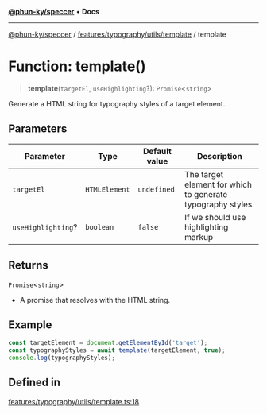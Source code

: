 [**@phun-ky/speccer**](../../../../../README.md) • **Docs**

***

[@phun-ky/speccer](../../../../../README.md) / [features/typography/utils/template](../README.md) / template

# Function: template()

> **template**(`targetEl`, `useHighlighting`?): `Promise`\<`string`\>

Generate a HTML string for typography styles of a target element.

## Parameters

| Parameter | Type | Default value | Description |
| ------ | ------ | ------ | ------ |
| `targetEl` | `HTMLElement` | `undefined` | The target element for which to generate typography styles. |
| `useHighlighting`? | `boolean` | `false` | If we should use highlighting markup |

## Returns

`Promise`\<`string`\>

- A promise that resolves with the HTML string.

## Example

```ts
const targetElement = document.getElementById('target');
const typographyStyles = await template(targetElement, true);
console.log(typographyStyles);
```

## Defined in

[features/typography/utils/template.ts:18](https://github.com/phun-ky/speccer/blob/main/src/features/typography/utils/template.ts#L18)

